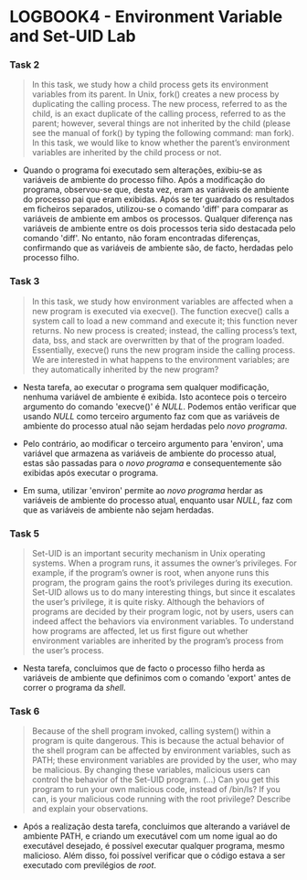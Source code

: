 # LOGBOOK4 - Environment Variable and Set-UID Lab

### Task 2
>In this task, we study how a child process gets its environment variables from its parent. In
Unix, fork() creates a new process by duplicating the calling process. The new process,
referred to as the child, is an exact duplicate of the calling process, referred to as the
parent; however, several things are not inherited by the child (please see the manual of
fork() by typing the following command: man fork). In this task, we would like to know
whether the parent’s environment variables are inherited by the child process or not.
- Quando o programa foi executado sem alterações, exibiu-se as variáveis de ambiente do processo filho. Após a modificação do programa, observou-se que, desta vez, eram as variáveis de ambiente do processo pai que eram exibidas. Após se ter guardado os resultados em ficheiros separados, utilizou-se o comando 'diff' para comparar as variáveis de ambiente em ambos os processos. Qualquer diferença nas variáveis de ambiente entre os dois processos teria sido destacada pelo comando 'diff'. No entanto, não foram encontradas diferenças, confirmando que as variáveis de ambiente são, de facto, herdadas pelo processo filho.

### Task 3
>In this task, we study how environment variables are affected when a new program is
executed via execve(). The function execve() calls a system call to load a new command
and execute it; this function never returns. No new process is created; instead, the calling
process’s text, data, bss, and stack are overwritten by that of the program loaded.
Essentially, execve() runs the new program inside the calling process. We are interested
in what happens to the environment variables; are they automatically inherited by the new
program?
- Nesta tarefa, ao executar o programa sem qualquer modificação, nenhuma variável de ambiente é exibida. Isto acontece pois o terceiro argumento do comando 'execve()' é *NULL*. Podemos então verificar que usando *NULL* como terceiro argumento faz com que as variáveis de ambiente do processo atual não sejam herdadas pelo *novo programa*.


- Pelo contrário, ao modificar o terceiro argumento para 'environ', uma variável que armazena as variáveis de ambiente do processo atual, estas são passadas para o *novo programa* e consequentemente são exibidas após executar o programa.


- Em suma, utilizar 'environ' permite ao *novo programa* herdar as variáveis de ambiente do processo atual, enquanto usar *NULL*, faz com que as variáveis de ambiente não sejam herdadas.

### Task 5
>Set-UID is an important security mechanism in Unix operating systems. When a program
runs, it assumes the owner’s privileges. For example, if the program’s owner is root, when
anyone runs this program, the program gains the root’s privileges during its execution.
Set-UID allows us to do many interesting things, but since it escalates the user’s privilege,
it is quite risky. Although the behaviors of programs are decided by their program logic, not
by users, users can indeed affect the behaviors via environment variables. To understand
how programs are affected, let us first figure out whether environment variables are
inherited by the program’s process from the user’s process.
- Nesta tarefa, concluimos que de facto o processo filho herda as variáveis de ambiente que definimos com o comando 'export' antes de correr o programa da *shell*.

### Task 6
>Because of the shell program invoked, calling system() within a program is quite 
dangerous. This is because the actual behavior of the shell program can be affected by 
environment variables, such as PATH; these environment variables are provided by the 
user, who may be malicious. By changing these variables, malicious users can control the 
behavior of the Set-UID program. (...) Can 
you get this program to run your own malicious code, instead of /bin/ls? If you can, is 
your malicious code running with the root privilege? Describe and explain your 
observations.
- Após a realização desta tarefa, concluimos que alterando a variável de ambiente PATH, e criando um executável com um nome igual ao do executável desejado, é possível executar qualquer programa, mesmo malicioso. Além disso, foi possível verificar que o código estava a ser executado com previlégios de *root*.
